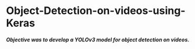 # Object-Detection-on-videos-using-Keras
##### Objective was to develop a YOLOv3 model for object detection on videos.
